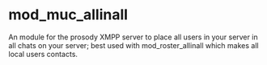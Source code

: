 # mod_muc_allinall
An module for the prosody XMPP server to place all users in your server in all chats on your server; best used with mod_roster_allinall which makes all local users contacts.

